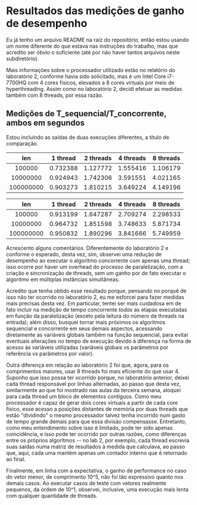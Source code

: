 # Resultados das medições de ganho de desempenho

Eu já tenho um arquivo README na raiz do repositório, então estou usando um nome diferente do que estava nas instruções do trabalho, mas que acredito ser óbvio o suficiente (até por não haver tantos arquivos neste subdiretório).

Mais informações sobre o processador utilizado estão no relatório do laboratório 2, conforme havia sido solicitado, mas é um Intel Core i7-7700HQ com 4 cores físicos, elevados a 8 cores virtuais por meio de hyperthreading. Assim como no laboratório 2, decidi efetuar as medidas também com 8 threads, por essa razão.

## Medições de T_sequencial/T_concorrente, ambos em segundos

Estou incluindo as saídas de duas execuções diferentes, a título de comparação.

**len**|**1 thread**|**2 threads**|**4 threads**|**8 threads**
:-----:|:-----:|:-----:|:-----:|:-----:
100000|0.732388|1.127772|1.555416|1.106179
10000000|0.924943|1.742306|3.591551|4.021165
100000000|0.903273|1.810215|3.649224|4.149196

**len**|**1 thread**|**2 threads**|**4 threads**|**8 threads**
:-----:|:-----:|:-----:|:-----:|:-----:
100000|0.913199|1.647287|2.709274|2.298533
10000000|0.964732|1.851598|3.748633|5.871734
100000000|0.950832|1.890296|3.841666|5.749959

Acrescento alguns comentários. Diferentemente do laboratório 2 e conforme o esperado, desta vez, sim, observei uma redução de desempenho ao executar o algoritmo concorrente com apenas uma thread; isso ocorre por haver um overhead do processo de paralelização, com a criação e sincronização de threads, sem um ganho por de fato executar o algoritmo em múltiplas instâncias simultâneas.

Acredito que tenha obtido esse resultado porque, pensando no porquê de isso não ter ocorrido no laboratório 2, eu me esforcei para fazer medidas mais precisas desta vez. Em particular, tentei ser mais cuidadosa em de fato incluir na medição de tempo concorrente _todas_ as etapas executadas em função da paralelização (exceto pela leitura do número de threads na entrada); além disso, busquei tornar mais próximos os algoritmos sequencial e concorrente em seus demais aspectos, acessando diretamente as variáveis globais também na função sequencial, para evitar eventuais alterações no tempo de execução devido à diferença na forma de acesso às variáveis utilizadas (variáveis globais vs parâmetros por referência vs parâmetros por valor).

Outra diferença em relação ao laboratório 2 foi que, agora, para os comprimentos maiores, usar 8 threads foi mais eficiente do que usar 4. Suponho que isso possa ter ocorrido porque, no laboratório anterior, deixei cada thread responsável por linhas alternadas, ao passo que desta vez, similarmente ao que foi mostrado nas aulas da terceira semana, aloquei para cada thread um bloco de elementos contíguos. Como meu processador é capaz de gerar dois cores virtuais a partir de cada core físico, esse acesso a posições distantes de memória por duas threads que estão "dividindo" o mesmo processador talvez tenha incorrido num gasto de tempo grande demais para que essa divisão compensasse. Entretanto, como meu entendimento sobre isso é limitado, pode ter sido apenas coincidência, e isso pode ter ocorrido por outras razões, como diferenças entre os próprios algoritmos -- no lab 2, por exemplo, cada thread escrevia suas saídas numa matriz de resultados à medida que calculava, ao passo que, aqui, cada uma mantém apenas um contador interno que é retornado ao final.

Finalmente, em linha com a expectativa, o ganho de performance no caso do vetor menor, de comprimento 10^5, não foi tão expressivo quanto nos demais casos. Ao executar casos de teste com vetores realmente pequenos, da ordem de 10^1, observei, inclusive, uma execução mais lenta com qualquer quantidade de threads.